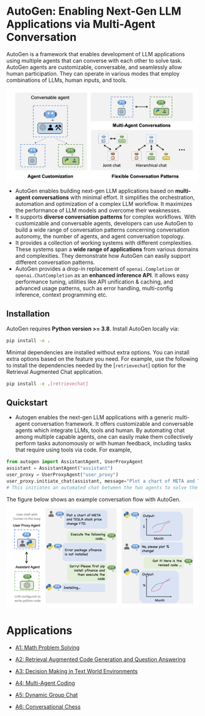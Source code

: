 # AutoGen: Enabling Next-Gen LLM Applications via Multi-Agent Conversation

AutoGen is a framework that enables development of LLM applications using multiple agents that can converse with each other to solve task. AutoGen agents are customizable, conversable, and seamlessly allow human participation. They can operate in various modes that employ combinations of LLMs, human inputs, and tools.

![AutoGen Overview](/img/autogen_agentchat.png)

* AutoGen enables building next-gen LLM applications based on **multi-agent conversations** with minimal effort. It simplifies the orchestration, automation and optimization of a complex LLM workflow. It maximizes the performance of LLM models and overcome their weaknesses.
* It supports **diverse conversation patterns** for complex workflows. With customizable and conversable agents, developers can use AutoGen to build a wide range of conversation patterns concerning conversation autonomy,
the number of agents, and agent conversation topology.
* It provides a collection of working systems with different complexities. These systems span a **wide range of applications** from various domains and complexities. They demonstrate how AutoGen can easily support different conversation patterns.
* AutoGen provides a drop-in replacement of `openai.Completion` or `openai.ChatCompletion` as an **enhanced inference API**. It allows easy performance tuning, utilities like API unification & caching, and advanced usage patterns, such as error handling, multi-config inference, context programming etc.


## Installation

AutoGen requires **Python version >= 3.8**. Install AutoGen locally via:

```bash
pip install -e .
```

Minimal dependencies are installed without extra options. You can install extra options based on the feature you need.
For example, use the following to install the dependencies needed by the [`retrievechat`] option for the Retrieval Augmented Chat application.
```bash
pip install -e .[retrievechat]
```


## Quickstart

* Autogen enables the next-gen LLM applications with a generic multi-agent conversation framework. It offers customizable and conversable agents which integrate LLMs, tools and human.
By automating chat among multiple capable agents, one can easily make them collectively perform tasks autonomously or with human feedback, including tasks that require using tools via code. For example,
```python
from autogen import AssistantAgent, UserProxyAgent
assistant = AssistantAgent("assistant")
user_proxy = UserProxyAgent("user_proxy")
user_proxy.initiate_chat(assistant, message="Plot a chart of META and TESLA stock price change YTD.")
# This initiates an automated chat between the two agents to solve the task
```

The figure below shows an example conversation flow with AutoGen.
![Agent Chat Example](/img/chat_example.png)

# Applications

- [A1: Math Problem Solving](/application/A1-math/README.md)

- [A2: Retrieval Augmented Code Generation and Question Answering](/application/A2-retrieval-augmented-chat/README.md)

- [A3: Decision Making in Text World Environments](/application/A3-decision-making-ALFWorld/README.md)

- [A4: Multi-Agent Coding](/application/A3-decision-making-ALFWorld/README.md)

- [A5: Dynamic Group Chat](/application/A5-group-chat/README.md)

- [A6: Conversational Chess](/application/A6-conversational-chess/README.md)
